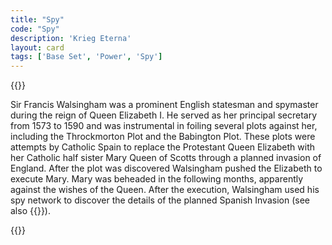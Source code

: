 ```yaml
---
title: "Spy"
code: "Spy"
description: 'Krieg Eterna'
layout: card
tags: ['Base Set', 'Power', 'Spy']
---
```

{{<card-detail-page title="Spy" artwork="Sir Francis Walsingham by John De Critz the Elder (1585)" stratDesc="spy">}}
<p class="rule-paragraph">
Sir Francis Walsingham was a prominent English statesman and spymaster during the reign of Queen Elizabeth I. He served as her principal secretary from 1573 to 1590 and was instrumental in foiling several plots against her, including the Throckmorton Plot and the Babington Plot. These plots were attempts by Catholic Spain to replace the Protestant Queen Elizabeth with her Catholic half sister Mary Queen of Scotts through a planned invasion of England. After the plot was discovered Walsingham pushed the Elizabeth to execute Mary. Mary was beheaded in the following months, apparently against the wishes of the Queen. After the execution, Walsingham used his spy network to discover the details of the planned Spanish Invasion (see also  {{<cardlink name="Armada" code="armada2">}}).
</p> 
{{</card-detail-page>}}
